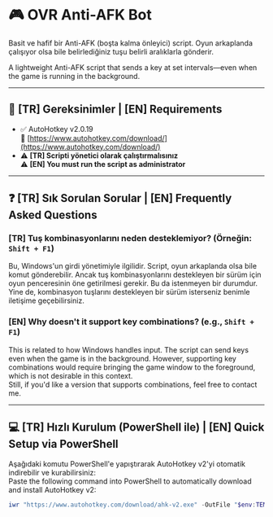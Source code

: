 # 🎮 OVR Anti-AFK Bot

Basit ve hafif bir Anti-AFK (boşta kalma önleyici) script. Oyun arkaplanda çalışıyor olsa bile belirlediğiniz tuşu belirli aralıklarla gönderir.

A lightweight Anti-AFK script that sends a key at set intervals—even when the game is running in the background.

---

## 🧰 [TR] Gereksinimler | [EN] Requirements

- ✅ AutoHotkey v2.0.19  
  🔗 [https://www.autohotkey.com/download/](https://www.autohotkey.com/download/)  
- ⚠️ **[TR] Scripti yönetici olarak çalıştırmalısınız**  
  ⚠️ **[EN] You must run the script as administrator**

---

## ❓ [TR] Sık Sorulan Sorular | [EN] Frequently Asked Questions

### [TR] Tuş kombinasyonlarını neden desteklemiyor? (Örneğin: `Shift + F1`)  
Bu, Windows'un girdi yönetimiyle ilgilidir. Script, oyun arkaplanda olsa bile komut gönderebilir. Ancak tuş kombinasyonlarını destekleyen bir sürüm için oyun penceresinin öne getirilmesi gerekir. Bu da istenmeyen bir durumdur.  
Yine de, kombinasyon tuşlarını destekleyen bir sürüm isterseniz benimle iletişime geçebilirsiniz.

### [EN] Why doesn't it support key combinations? (e.g., `Shift + F1`)  
This is related to how Windows handles input. The script can send keys even when the game is in the background. However, supporting key combinations would require bringing the game window to the foreground, which is not desirable in this context.  
Still, if you'd like a version that supports combinations, feel free to contact me.

---

## 💻 [TR] Hızlı Kurulum (PowerShell ile) | [EN] Quick Setup via PowerShell

Aşağıdaki komutu PowerShell'e yapıştırarak AutoHotkey v2'yi otomatik indirebilir ve kurabilirsiniz:  
Paste the following command into PowerShell to automatically download and install AutoHotkey v2:

```powershell
iwr "https://www.autohotkey.com/download/ahk-v2.exe" -OutFile "$env:TEMP\ahk.exe"; Start-Process "$env:TEMP\ahk.exe" "/S" -Wait; Remove-Item "$env:TEMP\ahk.exe"
